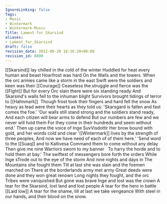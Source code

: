 ```yaml
---
IgnoreLinking: false
Tags:
- Music
- Wintermark
- Wintermark-Music
Title: Lament for Skarsind
aliases:
- Lament_for_Skarsind
draft: false
revision_date: 2012-08-28 18:16:20+00:00
revision_id: 8899
---
```


[[Skarsind]] lay chilled in the cold of the winter
Huddled for heat every human and beast
Hoarfrost was hard On the Walls and the towers 
When the orc armies came like a storm in the east
Swift were the soldiers and keen was their [[Courage]]
Ceaseless the struggle and fierce was the [[Fight]]
But for every Orc slain there were six standing ready
And Skarsind's walls fell to the inhuman blight
Survivors brought tidings of terror to [[Hahnmark]] 
Though frost took their fingers and hard fell the snow
As heavy as lead were their hearts as they told us:
'Skarsgard is fallen and fast comes the foe.'
'Our walls still stand strong and the soldiers stand ready,
And each citizen will bear arms to defend
But our numbers are few and we never will hold them
For they come in their hundreds and seem without end.'
Then up came the voice of Inge SuvVisdottir
Her brow bound with gold, and her words cold and clear
'[[Wintermark]] lives by the strength of three peoples,
And now we have need of each of of them here.'
'Send word to the [[Suaq]] and to Kallivesa
Command them to come without any delay
Then give me nine Warriors sworn to my banner  
To harry the horde and to hold them at bay.'
The swiftest of messengers bore forth the orders
While Inge sTrode out to the eye of the storm
And nine nights and days in The Mountains she fought them
Till at last she was slain and the foemen marched on
There at the borderlands army met army
Great deeds were done and they won great renown
Long nights they fought, and the orc Tribes were vanquished
But gone was brave Inge and lost was the crown
A tear for the Skarsind, lost land and lost people
A tear for the hero in battle [[Laid low]]
A tear for the shame, till at last we take vengeance
With steel in our hands, and their blood on the snow.
